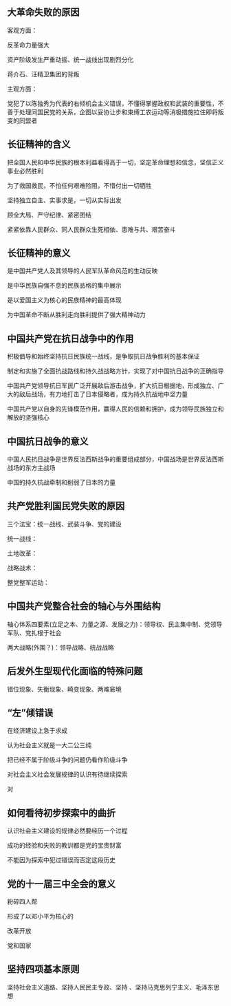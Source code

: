 

## 大革命失败的原因

客观方面：

反革命力量强大

资产阶级发生严重动摇、统一战线出现剧烈分化

蒋介石、汪精卫集团的背叛

主观方面：

党犯了以陈独秀为代表的右倾机会主义错误，不懂得掌握政权和武装的重要性，不善于处理同国民党的关系，企图以妥协让步和束缚工农运动等消极措施拉住即将叛变的同盟者

## 长征精神的含义

把全国人民和中华民族的根本利益看得高于一切，坚定革命理想和信念，坚信正义事业必然胜利

为了救国救民，不怕任何艰难险阻，不惜付出一切牺牲

坚持独立自主、实事求是，一切从实际出发

顾全大局、严守纪律、紧密团结

紧紧依靠人民群众、同人民群众生死相依、患难与共、艰苦奋斗

## 长征精神的意义

是中国共产党人及其领导的人民军队革命风范的生动反映

是中华民族自强不息的民族品格的集中展示

是以爱国主义为核心的民族精神的最高体现

为中国革命不断从胜利走向胜利提供了强大精神动力

## 中国共产党在抗日战争中的作用

积极倡导和始终坚持抗日民族统一战线，是争取抗日战争胜利的基本保证

制定和实施了全面抗战路线和持久战战略方针，实现了对中国抗日战争的正确指导

中国共产党领导抗日军民广泛开展敌后游击战争，扩大抗日根据地，形成独立、广大的敌后战场，有力地打击了日本侵略者，成为持久抗战地中坚力量

中国共产党以自身的先锋模范作用，赢得人民的信赖和拥护，成为领导民族独立和解放的坚强核心

## 中国抗日战争的意义

中国人民抗日战争是世界反法西斯战争的重要组成部分，中国战场是世界反法西斯战场的东方主战场

中国的持久抗战牵制和削弱了日本的力量




## 共产党胜利国民党失败的原因

三个法宝：统一战线、武装斗争、党的建设

统一战线：

土地改革：

战略战术：

整党整军运动：

## 中国共产党整合社会的轴心与外围结构

轴心体系四要素(立足之本、力量之源、发展之力)：领导权、民主集中制、党领导军队、党扎根于社会 

两大战略(外围？)：领导战略、统战战略



## 后发外生型现代化面临的特殊问题

错位现象、失衡现象、畸变现象、两难窘境








## “左”倾错误

在经济建设上急于求成

认为社会主义就是一大二公三纯

把已经不属于阶级斗争的问题仍看作阶级斗争

对社会主义社会发展规律的认识有待继续探索

对

## 如何看待初步探索中的曲折

认识社会主义建设的规律必然要经历一个过程

成功的经验和失败的教训都是党的宝贵财富

不能因为探索中犯过错误而否定这段历史

## 党的十一届三中全会的意义

粉碎四人帮

形成了以邓小平为核心的

改革开放

党和国家

## 坚持四项基本原则

坚持社会主义道路、坚持人民民主专政、坚持 、坚持马克思列宁主义、毛泽东思想
